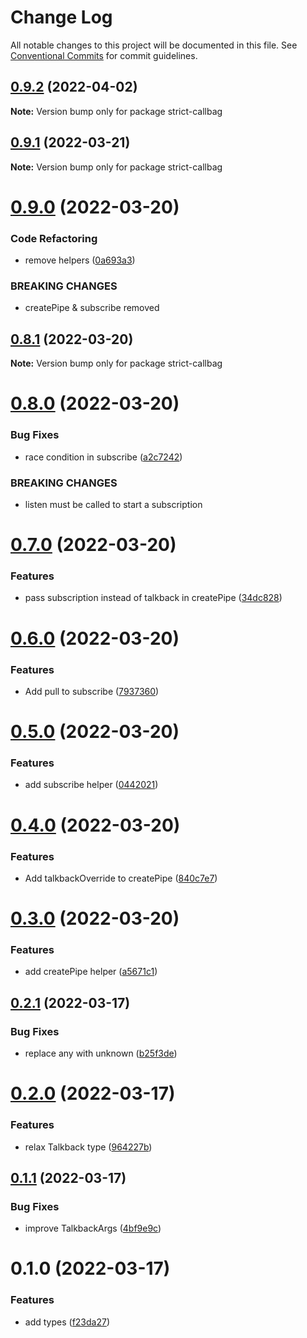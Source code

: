 # Change Log

All notable changes to this project will be documented in this file.
See [Conventional Commits](https://conventionalcommits.org) for commit guidelines.

## [0.9.2](https://github.com/tim-smart/strict-callbag/compare/strict-callbag@0.9.1...strict-callbag@0.9.2) (2022-04-02)

**Note:** Version bump only for package strict-callbag





## [0.9.1](https://github.com/tim-smart/strict-callbag/compare/strict-callbag@0.9.0...strict-callbag@0.9.1) (2022-03-21)

**Note:** Version bump only for package strict-callbag





# [0.9.0](https://github.com/tim-smart/strict-callbag/compare/strict-callbag@0.8.1...strict-callbag@0.9.0) (2022-03-20)


### Code Refactoring

* remove helpers ([0a693a3](https://github.com/tim-smart/strict-callbag/commit/0a693a337b4697802f49530c49017ad813e5d71f))


### BREAKING CHANGES

* createPipe & subscribe removed





## [0.8.1](https://github.com/tim-smart/strict-callbag/compare/strict-callbag@0.8.0...strict-callbag@0.8.1) (2022-03-20)

**Note:** Version bump only for package strict-callbag





# [0.8.0](https://github.com/tim-smart/strict-callbag/compare/strict-callbag@0.7.0...strict-callbag@0.8.0) (2022-03-20)


### Bug Fixes

* race  condition in subscribe ([a2c7242](https://github.com/tim-smart/strict-callbag/commit/a2c724210973561e164811ce2df3c298daa23b46))


### BREAKING CHANGES

* listen must be called to start a subscription





# [0.7.0](https://github.com/tim-smart/strict-callbag/compare/strict-callbag@0.6.0...strict-callbag@0.7.0) (2022-03-20)


### Features

* pass subscription instead of talkback in createPipe ([34dc828](https://github.com/tim-smart/strict-callbag/commit/34dc8289ec6e0d028a8b23d51073be39a6afab0d))





# [0.6.0](https://github.com/tim-smart/strict-callbag/compare/strict-callbag@0.5.0...strict-callbag@0.6.0) (2022-03-20)


### Features

* Add pull to subscribe ([7937360](https://github.com/tim-smart/strict-callbag/commit/7937360f570c39667151db1f51a67e7ee955078a))





# [0.5.0](https://github.com/tim-smart/strict-callbag/compare/strict-callbag@0.4.0...strict-callbag@0.5.0) (2022-03-20)


### Features

* add subscribe helper ([0442021](https://github.com/tim-smart/strict-callbag/commit/0442021a1015a499b0da32425ee047e39160ee6a))





# [0.4.0](https://github.com/tim-smart/strict-callbag/compare/strict-callbag@0.3.0...strict-callbag@0.4.0) (2022-03-20)


### Features

* Add talkbackOverride to createPipe ([840c7e7](https://github.com/tim-smart/strict-callbag/commit/840c7e75b8693960a197677223b97445361792cb))





# [0.3.0](https://github.com/tim-smart/strict-callbag/compare/strict-callbag@0.2.1...strict-callbag@0.3.0) (2022-03-20)


### Features

* add createPipe helper ([a5671c1](https://github.com/tim-smart/strict-callbag/commit/a5671c13601e8fce4b85aff3d959801554a6d56f))





## [0.2.1](https://github.com/tim-smart/strict-callbag/compare/strict-callbag@0.2.0...strict-callbag@0.2.1) (2022-03-17)


### Bug Fixes

* replace any with unknown ([b25f3de](https://github.com/tim-smart/strict-callbag/commit/b25f3deb21aaa531905a9821fcfee59906fce863))





# [0.2.0](https://github.com/tim-smart/strict-callbag/compare/strict-callbag@0.1.1...strict-callbag@0.2.0) (2022-03-17)


### Features

* relax Talkback type ([964227b](https://github.com/tim-smart/strict-callbag/commit/964227b5b87369a928d3bd2f54145cac56cb401a))





## [0.1.1](https://github.com/tim-smart/strict-callbag/compare/strict-callbag@0.1.0...strict-callbag@0.1.1) (2022-03-17)


### Bug Fixes

* improve TalkbackArgs ([4bf9e9c](https://github.com/tim-smart/strict-callbag/commit/4bf9e9c8d199b2de343ab146842cf1db0093f2fb))





# 0.1.0 (2022-03-17)


### Features

* add types ([f23da27](https://github.com/tim-smart/strict-callbag/commit/f23da27d908ea346b31f4d0bf757898dbe3c4f79))
